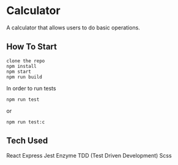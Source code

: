 # Calculator
A calculator that allows users to do basic operations.

## How To Start 
```
clone the repo
npm install 
npm start
npm run build
```
In order to run tests 
```
npm run test
```
or
```
npm run test:c
```


## Tech Used
React
Express
Jest
Enzyme
TDD (Test Driven Development)
Scss

